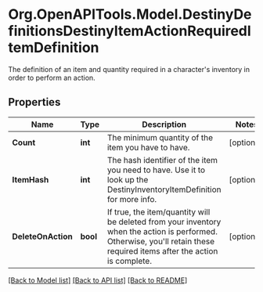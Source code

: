 # Org.OpenAPITools.Model.DestinyDefinitionsDestinyItemActionRequiredItemDefinition
The definition of an item and quantity required in a character's inventory in order to perform an action.

## Properties

Name | Type | Description | Notes
------------ | ------------- | ------------- | -------------
**Count** | **int** | The minimum quantity of the item you have to have. | [optional] 
**ItemHash** | **int** | The hash identifier of the item you need to have. Use it to look up the DestinyInventoryItemDefinition for more info. | [optional] 
**DeleteOnAction** | **bool** | If true, the item/quantity will be deleted from your inventory when the action is performed. Otherwise, you&#39;ll retain these required items after the action is complete. | [optional] 

[[Back to Model list]](../README.md#documentation-for-models) [[Back to API list]](../README.md#documentation-for-api-endpoints) [[Back to README]](../README.md)

